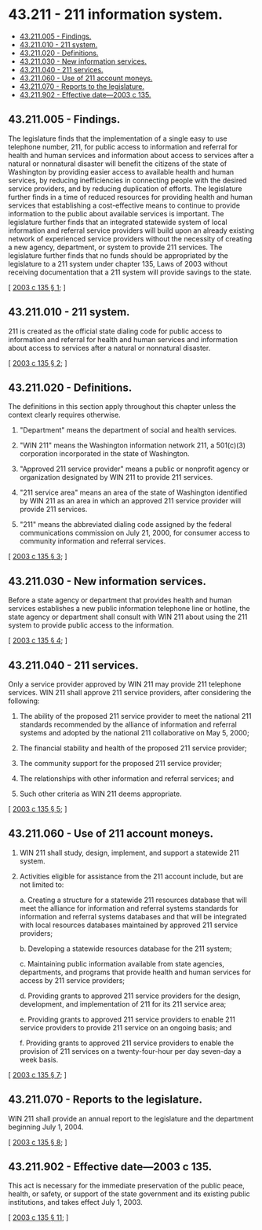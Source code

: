 # 43.211 - 211 information system.
* [43.211.005 - Findings.](#43211005---findings)
* [43.211.010 - 211 system.](#43211010---211-system)
* [43.211.020 - Definitions.](#43211020---definitions)
* [43.211.030 - New information services.](#43211030---new-information-services)
* [43.211.040 - 211 services.](#43211040---211-services)
* [43.211.060 - Use of 211 account moneys.](#43211060---use-of-211-account-moneys)
* [43.211.070 - Reports to the legislature.](#43211070---reports-to-the-legislature)
* [43.211.902 - Effective date—2003 c 135.](#43211902---effective-date2003-c-135)
## 43.211.005 - Findings.
The legislature finds that the implementation of a single easy to use telephone number, 211, for public access to information and referral for health and human services and information about access to services after a natural or nonnatural disaster will benefit the citizens of the state of Washington by providing easier access to available health and human services, by reducing inefficiencies in connecting people with the desired service providers, and by reducing duplication of efforts. The legislature further finds in a time of reduced resources for providing health and human services that establishing a cost-effective means to continue to provide information to the public about available services is important. The legislature further finds that an integrated statewide system of local information and referral service providers will build upon an already existing network of experienced service providers without the necessity of creating a new agency, department, or system to provide 211 services. The legislature further finds that no funds should be appropriated by the legislature to a 211 system under chapter 135, Laws of 2003 without receiving documentation that a 211 system will provide savings to the state.

\[ [2003 c 135 § 1](http://lawfilesext.leg.wa.gov/biennium/2003-04/Pdf/Bills/Session%20Laws/House/1787-S.SL.pdf?cite=2003%20c%20135%20§%201); \]

## 43.211.010 - 211 system.
211 is created as the official state dialing code for public access to information and referral for health and human services and information about access to services after a natural or nonnatural disaster.

\[ [2003 c 135 § 2](http://lawfilesext.leg.wa.gov/biennium/2003-04/Pdf/Bills/Session%20Laws/House/1787-S.SL.pdf?cite=2003%20c%20135%20§%202); \]

## 43.211.020 - Definitions.
The definitions in this section apply throughout this chapter unless the context clearly requires otherwise.

1. "Department" means the department of social and health services.

2. "WIN 211" means the Washington information network 211, a 501(c)(3) corporation incorporated in the state of Washington.

3. "Approved 211 service provider" means a public or nonprofit agency or organization designated by WIN 211 to provide 211 services.

4. "211 service area" means an area of the state of Washington identified by WIN 211 as an area in which an approved 211 service provider will provide 211 services.

5. "211" means the abbreviated dialing code assigned by the federal communications commission on July 21, 2000, for consumer access to community information and referral services.

\[ [2003 c 135 § 3](http://lawfilesext.leg.wa.gov/biennium/2003-04/Pdf/Bills/Session%20Laws/House/1787-S.SL.pdf?cite=2003%20c%20135%20§%203); \]

## 43.211.030 - New information services.
Before a state agency or department that provides health and human services establishes a new public information telephone line or hotline, the state agency or department shall consult with WIN 211 about using the 211 system to provide public access to the information.

\[ [2003 c 135 § 4](http://lawfilesext.leg.wa.gov/biennium/2003-04/Pdf/Bills/Session%20Laws/House/1787-S.SL.pdf?cite=2003%20c%20135%20§%204); \]

## 43.211.040 - 211 services.
Only a service provider approved by WIN 211 may provide 211 telephone services. WIN 211 shall approve 211 service providers, after considering the following:

1. The ability of the proposed 211 service provider to meet the national 211 standards recommended by the alliance of information and referral systems and adopted by the national 211 collaborative on May 5, 2000;

2. The financial stability and health of the proposed 211 service provider;

3. The community support for the proposed 211 service provider;

4. The relationships with other information and referral services; and

5. Such other criteria as WIN 211 deems appropriate.

\[ [2003 c 135 § 5](http://lawfilesext.leg.wa.gov/biennium/2003-04/Pdf/Bills/Session%20Laws/House/1787-S.SL.pdf?cite=2003%20c%20135%20§%205); \]

## 43.211.060 - Use of 211 account moneys.
1. WIN 211 shall study, design, implement, and support a statewide 211 system.

2. Activities eligible for assistance from the 211 account include, but are not limited to:

   a. Creating a structure for a statewide 211 resources database that will meet the alliance for information and referral systems standards for information and referral systems databases and that will be integrated with local resources databases maintained by approved 211 service providers;

   b. Developing a statewide resources database for the 211 system;

   c. Maintaining public information available from state agencies, departments, and programs that provide health and human services for access by 211 service providers;

   d. Providing grants to approved 211 service providers for the design, development, and implementation of 211 for its 211 service area;

   e. Providing grants to approved 211 service providers to enable 211 service providers to provide 211 service on an ongoing basis; and

   f. Providing grants to approved 211 service providers to enable the provision of 211 services on a twenty-four-hour per day seven-day a week basis.

\[ [2003 c 135 § 7](http://lawfilesext.leg.wa.gov/biennium/2003-04/Pdf/Bills/Session%20Laws/House/1787-S.SL.pdf?cite=2003%20c%20135%20§%207); \]

## 43.211.070 - Reports to the legislature.
WIN 211 shall provide an annual report to the legislature and the department beginning July 1, 2004.

\[ [2003 c 135 § 8](http://lawfilesext.leg.wa.gov/biennium/2003-04/Pdf/Bills/Session%20Laws/House/1787-S.SL.pdf?cite=2003%20c%20135%20§%208); \]

## 43.211.902 - Effective date—2003 c 135.
This act is necessary for the immediate preservation of the public peace, health, or safety, or support of the state government and its existing public institutions, and takes effect July 1, 2003.

\[ [2003 c 135 § 11](http://lawfilesext.leg.wa.gov/biennium/2003-04/Pdf/Bills/Session%20Laws/House/1787-S.SL.pdf?cite=2003%20c%20135%20§%2011); \]

